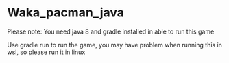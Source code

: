 # Waka_pacman_java

Please note: You need java 8 and gradle installed in able to run this game

Use gradle run to run the game, you may have problem when running this in wsl, so please run it in linux
